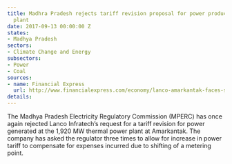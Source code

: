 ```yaml
---
title: Madhra Pradesh rejects tariff revision proposal for power produced at Amarkantak
  plant
date: 2017-09-13 00:00:00 Z
states:
- Madhya Pradesh
sectors:
- Climate Change and Energy
subsectors:
- Power
- Coal
sources:
- name: Financial Express
  url: http://www.financialexpress.com/economy/lanco-amarkantak-faces-setback-on-power-tariff-hike-plea-madhya-pradesh-snubs-request/847765/
details: 
---
```


The Madhya Pradesh Electricity Regulatory Commission (MPERC) has once again rejected Lanco Infratech’s request for a tariff revision for power generated at the 1,920 MW thermal power plant at Amarkantak. The company has asked the regulator three times to allow for increase in power tariff  to compensate for expenses incurred due to shifting of a metering point. 
